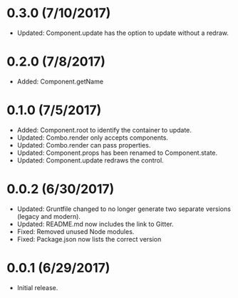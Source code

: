 # 0.3.0 (7/10/2017)

* Updated: Component.update has the option to update without a redraw.

# 0.2.0 (7/8/2017)

* Added: Component.getName

# 0.1.0 (7/5/2017)

* Added: Component.root to identify the container to update.	
* Updated: Combo.render only accepts components.
* Updated: Combo.render can pass properties.
* Updated: Component.props has been renamed to Component.state.
* Updated: Component.update redraws the control.

# 0.0.2 (6/30/2017)
	
* Updated: Gruntfile changed to no longer generate two separate versions (legacy and modern).
* Updated: README.md now includes the link to Gitter.
* Fixed: Removed unused Node modules.
* Fixed: Package.json now lists the correct version

# 0.0.1 (6/29/2017)

* Initial release.